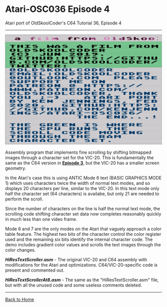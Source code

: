 # Atari-OSC036 Episode 4
Atari port of OldSkoolCoder's C64 Tutorial 36, Episode 4

---

[![Atari Version Episode 4](https://github.com/kenjennings/Atari-OSC036/raw/master/Episode4/AtariScreenGrab.png "Atari Version Episode 4")](#features1)

Assembly program that implements fine scrolling by shifting bitmapped images through a character set for the VIC-20.  This is fundamentally the same as the C64 version in [**Episode 3**](https://github.com/kenjennings/Atari-OSC036/tree/master/Episode3 "**Episode 3**"), but the VIC-20 has a smaller screen geometry.

In the Atari's case this is using ANTIC Mode 6 text (BASIC GRAPHICS MODE 1) which uses characters twice the width of normal text modes, and so displays 20 characters per line, similar to the VIC-20.  In this text mode only half the character set (64 characters) is availabe, but only 21 are needed to perform the scroll.  

Since the number of characters on the line is half the normal text mode, the scrolling code shifting character set data now completes reasonably quickly in much less than one video frame.

Mode 6 and 7 are the only modes on the Atari that vaguely approach a color table feature.  The highest two bits of the character control the color register used and the remaining six bits identify the internal character code.  The demo includes gradient color values and scrolls the text images through the color changes. 

***HiResTextScroller.asm*** - The original VIC-20 and C64 assembly with modifications for the Atari and optimizations.  C64/VIC-20-specific code is present and commented out.

***HiResTextScrollerAt8.asm*** - The same as the  "HiResTextScroller.asm" file, but with all the unused code and some useless comments deleted.

---

[Back to Home](https://github.com/kenjennings/Atari-OSC036/blob/master/README.md "Home") 
